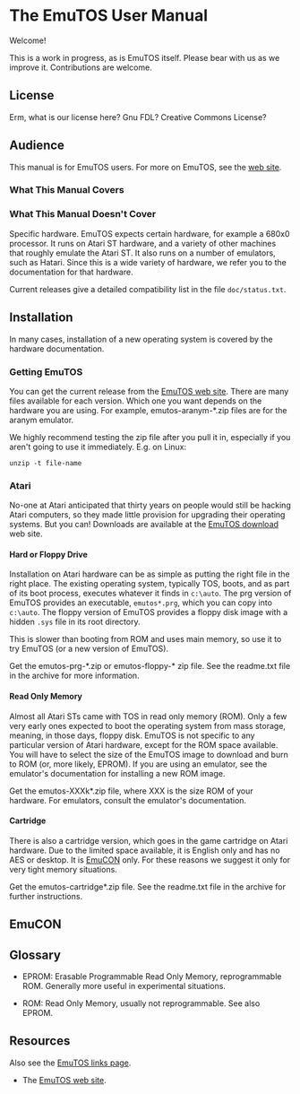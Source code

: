 # The EmuTOS User Manual

Welcome!

This is a work in progress, as is EmuTOS itself. Please bear with us as we improve it. Contributions are welcome.

## License

Erm, what is our license here? Gnu FDL? Creative Commons License?

## Audience

This manual is for EmuTOS users. For more on EmuTOS, see the [web site](https://emutos.sourceforge.io).

### What This Manual Covers

### What This Manual Doesn't Cover

Specific hardware. EmuTOS expects certain hardware, for example a 680x0 processor. It runs on Atari ST hardware, and a variety of other machines that roughly emulate the Atari ST. It also runs on a number of emulators, such as Hatari. Since this is a wide variety of hardware, we refer you to the documentation for that hardware.

Current releases give a detailed compatibility list in the file ``doc/status.txt``.

## Installation

In many cases, installation of a new operating system is covered by the hardware documentation.

### Getting EmuTOS

You can get the current release from the [EmuTOS web site](https://emutos.sourceforge.io/download.html). There are many files available for each version. Which one you want depends on the hardware you are using. For example, emutos-aranym-*.zip files are for the aranym emulator.

We highly recommend testing the zip file after you pull it in, especially if you aren't going to use it immediately. E.g. on Linux:

```
unzip -t file-name
```


### Atari

No-one at Atari anticipated that thirty years on people would still be hacking Atari computers, so they made little provision for upgrading their operating systems. But you can! Downloads are available at the [EmuTOS download](https://emutos.sourceforge.io/download.html) web site.

#### Hard or Floppy Drive

Installation on Atari hardware can be as simple as putting the right file in the right place. The existing operating system, typically TOS, boots, and as part of its boot process, executes whatever it finds in ``c:\auto``. The prg version of EmuTOS provides an executable, ``emutos*.prg``, which you can copy into ``c:\auto``. The floppy version of EmuTOS provides a floppy disk image with a hidden ``.sys`` file in its root directory.

This is slower than booting from ROM and uses main memory, so use it to try EmuTOS (or a new version of EmuTOS).

Get the emutos-prg-\*.zip or emutos-floppy-\* zip file. See the readme.txt file in the archive for more information.

#### Read Only Memory

Almost all Atari STs came with TOS in read only memory (ROM). Only a few very early ones expected to boot the operating system from mass storage, meaning, in those days, floppy disk. EmuTOS is not specific to any particular version of Atari hardware, except for the ROM space available. You will have to select the size of the EmuTOS image to download and burn to ROM (or, more likely, EPROM). If you are using an emulator, see the emulator's documentation for installing a new ROM image.

Get the emutos-XXXk*.zip file, where XXX is the size ROM of your hardware. For emulators, consult the emulator's documentation.

#### Cartridge

There is also a cartridge version, which goes in the game cartridge on Atari hardware. Due to the limited space available, it is English only and has no AES or desktop. It is [EmuCON](#emucon) only. For these reasons we suggest it only for very tight memory situations.

Get the emutos-cartridge*.zip file. See the readme.txt file in the archive for further instructions.

## EmuCON

## Glossary

* EPROM: Erasable Programmable Read Only Memory, reprogrammable ROM. Generally more useful in experimental situations.

* ROM: Read Only Memory, usually not reprogrammable. See also EPROM.


## Resources

Also see the [EmuTOS links page](https://emutos.sourceforge.io/links.html).

* The [EmuTOS web site](https://emutos.sourceforge.io/).
